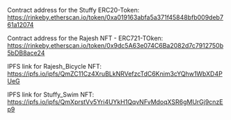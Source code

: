 Contract address for the Stuffy ERC20-Token: https://rinkeby.etherscan.io/token/0xa019163abfa5a371f45848bfb009deb761a12074 

Contract address for the Rajesh NFT - ERC721-TOken:  https://rinkeby.etherscan.io/token/0x9dc5A63e074C6Ba2082d7c7912750b5bDB8ace24

IPFS link for Rajesh_Bicycle NFT: https://ipfs.io/ipfs/QmZC11Cz4XruBLkNRVefzcTdC6Knim3cYQhw1WbXD4PUeG

IPFS link for Stuffy_Swim NFT: https://ipfs.io/ipfs/QmXprstVv5Yri4UYkH1QqvNFvMdoqXSR6gMUrGj9cnzEp9

